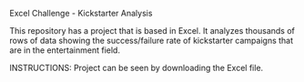 Excel Challenge - Kickstarter Analysis 

This repository has a project that is based in Excel.  It analyzes thousands of rows of data showing the success/failure rate of kickstarter campaigns that are in the entertainment field.

INSTRUCTIONS: Project can be seen by downloading the Excel file.
